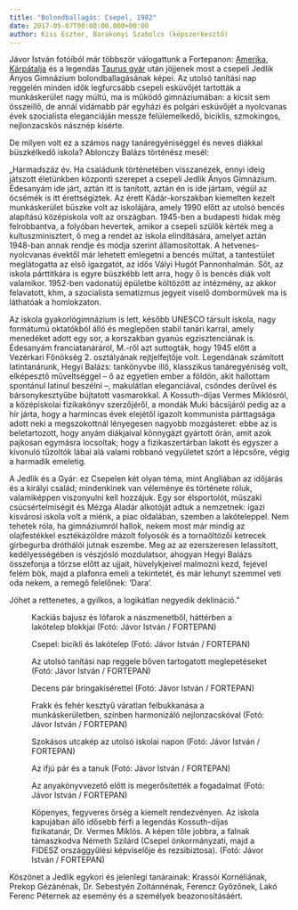 ```yaml
---
title: "Bolondballagás: Csepel, 1982"
date: 2017-05-07T00:00:00.000+00:00
author: Kiss Eszter, Barakonyi Szabolcs (képszerkesztő)
---
```


Jávor István fotóiból már többször válogattunk a Fortepanon: [Amerika](http://index.hu/fortepan/2016/12/17/amerika_ahol_igazan_tortennek_a_dolgok/), [Kárpátalja](http://index.hu/fortepan/2015/10/05/rozsdas_pisztoly_es_misa_macko/) és a legendás [Taurus gyár](http://index.hu/fortepan/2016/04/04/a_magyar_gumi/) után jöjjenek most a csepeli Jedlik Ányos Gimnázium bolondballagásának képei. Az utolsó tanítási nap reggelén minden idők legfurcsább csepeli esküvőjét tartották a munkáskerület nagy múltú, ma is működő gimnáziumában: a kicsit sem összeillő, de annál vidámabb pár egyházi és polgári esküvőjét a nyolcvanas évek szocialista eleganciáján messze felülemelkedő, biciklis, szmokingos, nejlonzacskós násznép kísérte.

De milyen volt ez a számos nagy tanáregyéniséggel és neves diákkal büszkélkedő iskola? Ablonczy Balázs történész mesél:

„Harmadszáz év. Ha családunk történetében visszanézek, ennyi ideig játszott életünkben központi szerepet a csepeli Jedlik Ányos Gimnázium. Édesanyám ide járt, aztán itt is tanított, aztán én is ide jártam, végül az öcsémék is itt érettségiztek. Az érett Kádár-korszakban kiemelten kezelt munkáskerület büszke volt az iskolájára, amely 1990 előtt az utolsó bencés alapítású középiskola volt az országban. 1945-ben a budapesti hidak még felrobbantva, a folyóban hevertek, amikor a csepeli szülők kérték meg a kultuszminisztert, ő meg a rendet az iskola elindítására, amelyet aztán 1948-ban annak rendje és módja szerint államosítottak. A hetvenes-nyolcvanas évektől már lehetett emlegetni a bencés múltat, a tantestület meglátogatta az első igazgatót, az idős Vályi Hugót Pannonhalmán. Sőt, az iskola párttitkára is egyre büszkébb lett arra, hogy ő is bencés diák volt valamikor. 1952-ben vadonatúj épületbe költözött az intézmény, az akkor felavatott, khm, a szocialista sematizmus jegyeit viselő domborművek ma is láthatóak a homlokzaton.

Az iskola gyakorlógimnázium is lett, később UNESCO társult iskola, nagy formátumú oktatókból álló és meglepően stabil tanári karral, amely menedéket adott egy sor, a korszakban gyanús egzisztenciának is. Édesanyám franciatanáráról, M.-ről azt suttogták, hogy 1945 előtt a Vezérkari Főnökség 2. osztályának rejtjelfejtője volt. Legendának számított latintanárunk, Hegyi Balázs: tankönyvbe illő, klasszikus tanáregyéniség volt, elképesztő műveltséggel – ő az egyetlen ember a földön, akit hallottam spontánul latinul beszélni –, makulátlan eleganciával, csöndes derűvel és bársonykesztyűbe bújtatott vasmarokkal. A Kossuth-díjas Vermes Miklósról, a középiskolai fizikakönyv szerzőjéről, a mondák Muki bácsijáról pedig az a hír járta, hogy a harmincas évek elejétől igazolt kommunista párttagsága adott neki a megszokottnál lényegesen nagyobb mozgásteret: ebbe az is beletartozott, hogy anyám diákjaival könnygázt gyártott órán, amit azok pajkosan egymásra locsoltak; hogy a fizikaszertárban lakott és egyszer a kivonuló tűzoltók lábai alá valami robbanó vegyületet szórt a lépcsőre, végig a harmadik emeletig.

A Jedlik és a Gyár: ez Csepelen két olyan téma, mint Angliában az időjárás és a királyi család; mindenkinek van véleménye és története róluk, valamiképpen viszonyulni kell hozzájuk. Egy sor élsportolót, műszaki csúcsértelmiségit és Mézga Aladár alkotóját adtuk a nemzetnek: igazi kisvárosi iskola volt a miénk, a piac oldalában, szemben a lakóteleppel. Nem tehetek róla, ha gimnáziumról hallok, nekem most már mindig az olajfestékkel esztékázöldre mázolt folyosók és a tornaöltözői ketrecek girbegurba dróthálói jutnak eszembe. Meg az az ezerszeresen lelassított, kedélyességében is vészjósló mozdulatsor, ahogyan Hegyi Balázs összefonja a törzse előtt az ujjait, hüvelykjeivel malmozni kezd, fejével felém bök, majd a plafonra emeli a tekintetét, és már lehunyt szemmel veti oda nekem, a remegő felelőnek: ’Dara’.

Jöhet a rettenetes, a gyilkos, a logikátlan negyedik deklináció.”

<figure>
<img src="/images/16868332_1b1787423192a26cbabee7c4a1223c33_wm.jpg" alt="" />
<figcaption>Kackiás bajusz és lófarok a nászmenetből, háttérben a lakótelep blokkjai (Fotó: Jávor István / FORTEPAN)</figcaption>
</figure>

<figure>
<img src="/images/16868338_fbe40a172b5825afa937638fbfc5e8da_wm.jpg" alt="" />
<figcaption>Csepel: bicikli és lakótelep (Fotó: Jávor István / FORTEPAN)</figcaption>
</figure>

<figure>
<img src="/images/16868336_b853188e69d048857cff73e942def7f4_wm.jpg" alt="" />
<figcaption>Az utolsó tanítási nap reggele bőven tartogatott meglepetéseket (Fotó: Jávor István / FORTEPAN)</figcaption>
</figure>

<figure>
<img src="/images/16868324_cc0d1712bcbe7d68973a8a504ddecb71_wm.jpg" alt="" />
<figcaption>Decens pár bringakísérettel (Fotó: Jávor István / FORTEPAN)</figcaption>
</figure>

<figure>
<img src="/images/16868326_03f7279817e2cb75b961b46e5119bb05_wm.jpg" alt="" />
<figcaption>Frakk és fehér kesztyű váratlan felbukkanása a munkáskerületben, színben harmonizáló nejlonzacskóval (Fotó: Jávor István / FORTEPAN)</figcaption>
</figure>

<figure>
<img src="/images/16868330_edde2649cce02a99265c054ae5eae81e_wm.jpg" alt="" />
<figcaption>Szokásos utcakép az utolsó iskolai napon (Fotó: Jávor István / FORTEPAN)</figcaption>
</figure>

<figure>
<img src="/images/16868340_be6ff93a1ea7cc5504bd6dd22062847b_wm.jpg" alt="" />
<figcaption>Az ifjú pár és a tanuk (Fotó: Jávor István / FORTEPAN)</figcaption>
</figure>

<figure>
<img src="/images/16868342_fb8b5926a0253e7bd16834a00ab17ce5_wm.jpg" alt="" />
<figcaption>Az anyakönyvvezető előtt is megerősítették a fogadalmat (Fotó: Jávor István / FORTEPAN)</figcaption>
</figure>

<figure>
<img src="/images/16868328_6bec1692515958cbcac8874e07032e56_wm.jpg" alt="" />
<figcaption>Köpenyes, fegyveres őrség a kiemelt rendezvényen. Az iskola kapujában álló idősebb férfi a legendás Kossuth-díjas fizikatanár, Dr. Vermes Miklós. A képen tőle jobbra, a falnak támaszkodva Németh Szilárd (Csepel önkormányzati, majd a FIDESZ országgyűlési képviselője és rezsibiztosa). (Fotó: Jávor István / FORTEPAN)</figcaption>
</figure>

Köszönet a Jedlik egykori és jelenlegi tanárainak: Krassói Kornéliának, Prekop Gézánénak, Dr. Sebestyén Zoltánnénak, Ferencz Győzőnek, Lakó Ferenc Péternek az esemény és a személyek beazonosításáért.

